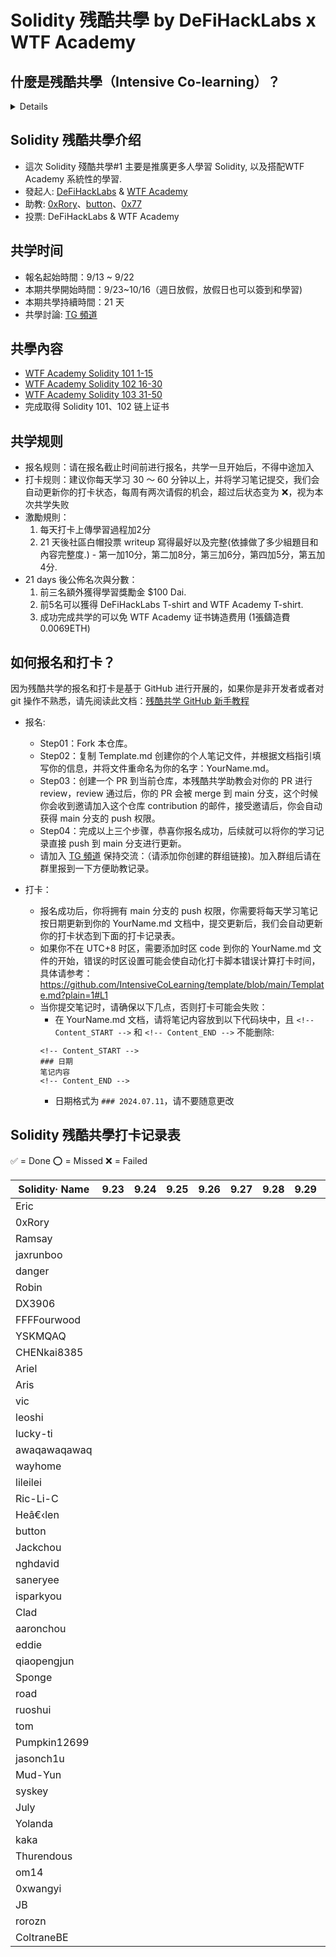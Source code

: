 # Solidity 残酷共學 by DeFiHackLabs x WTF Academy

## 什麼是残酷共學（Intensive Co-learning）？
<details>
    
残酷共学是由 [Bruce Xu](https://twitter.com/brucexu_eth) 首创的一种学习模式，目前由 [LXDAO](https://lxdao.io/) 组织并运营残酷共学品牌。
共学有很多种，「残酷共学」与之不同的是「残酷」：

- 你必须每天围绕某个「共学主题」进行学习，每周只有两次请假机会，通常每天至少需要花费半个小时（最好一個小时以上）来学习。
- 你必须提交你的学习证明（按照共学内容设计）到这个「仓库」来证明你今天学习了。
- 如果你没有完成上面两点，你会立刻被踢掉并且标记为 ❌ 失败。

报名方式是完全基于 GitHub 的流程，通过提交 PR 进行申请，合并 PR 之后拥有更新权限。如果你不熟悉 GitHub 和 Git 的操作，请先自行学习。

</details>

## Solidity 残酷共學介绍

- 這次 Solidity 殘酷共學#1 主要是推廣更多人學習 Solidity, 以及搭配WTF Academy 系統性的學習.
- 發起人: [DeFiHackLabs](https://x.com/DeFiHackLabs) & [WTF Academy](https://x.com/WTFAcademy_)
- 助教: [0xRory](https://x.com/0x_Rory)、[button](https://x.com/buttonwildmaybe)、[0x77](https://x.com/0x00077)
- 投票: DeFiHackLabs & WTF Academy

## 共学时间

- 報名起始時間：9/13 ~ 9/22
- 本期共學開始時間：9/23~10/16（週日放假，放假日也可以簽到和學習)
- 本期共學持續時間：21 天
- 共學討論: [TG 頻道](https://t.me/+eogaKxQs-1BlZmJl)

## 共學內容
- [WTF Academy Solidity 101 1-15](https://github.com/AmazingAng/WTF-Solidity)
- [WTF Academy Solidity 102 16-30](https://github.com/AmazingAng/WTF-Solidity)
- [WTF Academy Solidity 103 31-50](https://github.com/AmazingAng/WTF-Solidity)
- 完成取得 Solidity 101、102 链上证书

## 共学规则

- 报名规则：请在报名截止时间前进行报名，共学一旦开始后，不得中途加入
- 打卡规则：建议你每天学习 30 ～ 60 分钟以上，并将学习笔记提交，我们会自动更新你的打卡状态，每周有两次请假的机会，超过后状态变为 ❌，视为本次共学失败
- 激勵規則：
    1. 每天打卡上傳學習過程加2分
    2. 21 天後社區白帽投票 writeup 寫得最好以及完整(依據做了多少組題目和內容完整度.) - 第一加10分，第二加8分，第三加6分，第四加5分，第五加4分.
- 21 days 後公佈名次與分數：
    1. 前三名額外獲得學習獎勵金 $100 Dai.
    2. 前5名可以獲得 DeFiHackLabs T-shirt and WTF Academy T-shirt.
    3. 成功完成共学的可以免 WTF Academy 证书铸造费用 (1張鑄造費0.0069ETH) 

## 如何报名和打卡？

因为残酷共学的报名和打卡是基于 GitHub 进行开展的，如果你是非开发者或者对 git 操作不熟悉，请先阅读此文档：[残酷共学 GitHub 新手教程](https://www.notion.so/lxdao/GitHub-53fca5ba49bb40c69e4e40e69f58f416)

- 报名:

  - Step01：Fork 本仓库。
  - Step02：复制 Template.md 创建你的个人笔记文件，并根据文档指引填写你的信息，并将文件重命名为你的名字：YourName.md。
  - Step03：创建一个 PR 到当前仓库，本残酷共学助教会对你的 PR 进行 review，review 通过后，你的 PR 会被 merge 到 main 分支，这个时候你会收到邀请加入这个仓库 contribution 的邮件，接受邀请后，你会自动获得 main 分支的 push 权限。
  - Step04：完成以上三个步骤，恭喜你报名成功，后续就可以将你的学习记录直接 push 到 main 分支进行更新。
  - 请加入 [TG 頻道](https://t.me/+eogaKxQs-1BlZmJl) 保持交流：（请添加你创建的群组链接)。加入群组后请在群里报到一下方便助教记录。

- 打卡：
  - 报名成功后，你将拥有 main 分支的 push 权限，你需要将每天学习笔记按日期更新到你的 YourName.md 文档中，提交更新后，我们会自动更新你的打卡状态到下面的打卡记录表。
  - 如果你不在 UTC+8 时区，需要添加时区 code 到你的 YourName.md 文件的开始，错误的时区设置可能会使自动化打卡脚本错误计算打卡时间，具体请参考：https://github.com/IntensiveCoLearning/template/blob/main/Template.md?plain=1#L1
  - 当你提交笔记时，请确保以下几点，否则打卡可能会失败：
    - 在 YourName.md 文档，请将笔记内容放到以下代码块中，且 `<!-- Content_START -->` 和 `<!-- Content_END -->` 不能删除:
    ```
    <!-- Content_START -->
    ### 日期
    笔记内容
    <!-- Content_END -->
    ```
    - 日期格式为 `### 2024.07.11`，请不要随意更改

## Solidity 残酷共學打卡记录表

✅ = Done ⭕️ = Missed ❌ = Failed

<!-- START_COMMIT_TABLE -->
| Solidity· Name | 9.23 | 9.24 | 9.25 | 9.26 | 9.27 | 9.28 | 9.29 | 9.30 | 10.01 | 10.02 | 10.03 | 10.04 | 10.05 | 10.06 | 10.07 | 10.08 | 10.09 | 10.10 | 10.11 | 10.12 | 10.13 | 10.14 | 10.15 | 10.16 |
| ------------- | ---- | ---- | ---- | ---- | ---- | ---- | ---- | ---- | ---- | ---- | ---- | ---- | ---- | ---- | ---- | ---- | ---- | ---- | ---- | ---- | ---- | ---- | ---- | ---- |
| Eric | | | | | | | | |   |   |   |   |   |   |   |   |   |   |   |   |   |   |   | |
| 0xRory | | | | | | | | |   |   |   |   |   |   |   |   |   |   |   |   |   |   |   | |
| Ramsay | | | | | | | | |   |   |   |   |   |   |   |   |   |   |   |   |   |   |   | |
| jaxrunboo | | | | | | | | |   |   |   |   |   |   |   |   |   |   |   |   |   |   |   | |
| danger | | | | | | | | |   |   |   |   |   |   |   |   |   |   |   |   |   |   |   | |
| Robin | | | | | | | | |   |   |   |   |   |   |   |   |   |   |   |   |   |   |   | |
| DX3906 | | | | | | | | |   |   |   |   |   |   |   |   |   |   |   |   |   |   |   | |
| FFFFourwood | | | | | | | | |   |   |   |   |   |   |   |   |   |   |   |   |   |   |   | |
| YSKMQAQ | | | | | | | | |   |   |   |   |   |   |   |   |   |   |   |   |   |   |   | |
| CHENkai8385 | | | | | | | | |   |   |   |   |   |   |   |   |   |   |   |   |   |   |   | |
| Ariel | | | | | | | | |   |   |   |   |   |   |   |   |   |   |   |   |   |   |   | |
| Aris | | | | | | | | |   |   |   |   |   |   |   |   |   |   |   |   |   |   |   | |
| vic | | | | | | | | |   |   |   |   |   |   |   |   |   |   |   |   |   |   |   | |
| leoshi | | | | | | | | |   |   |   |   |   |   |   |   |   |   |   |   |   |   |   | |
| lucky-ti | | | | | | | | |   |   |   |   |   |   |   |   |   |   |   |   |   |   |   | |
| awaqawaqawaq | | | | | | | | |   |   |   |   |   |   |   |   |   |   |   |   |   |   |   | |
| wayhome | | | | | | | | |   |   |   |   |   |   |   |   |   |   |   |   |   |   |   | |
| lileilei | | | | | | | | |   |   |   |   |   |   |   |   |   |   |   |   |   |   |   | |
| Ric-Li-C | | | | | | | | |   |   |   |   |   |   |   |   |   |   |   |   |   |   |   | |
| Heâ€‹len | | | | | | | | |   |   |   |   |   |   |   |   |   |   |   |   |   |   |   | |
| button | | | | | | | | |   |   |   |   |   |   |   |   |   |   |   |   |   |   |   | |
| Jackchou | | | | | | | | |   |   |   |   |   |   |   |   |   |   |   |   |   |   |   | |
| nghdavid | | | | | | | | |   |   |   |   |   |   |   |   |   |   |   |   |   |   |   | |
| saneryee | | | | | | | | |   |   |   |   |   |   |   |   |   |   |   |   |   |   |   | |
| isparkyou | | | | | | | | |   |   |   |   |   |   |   |   |   |   |   |   |   |   |   | |
| Clad | | | | | | | | |   |   |   |   |   |   |   |   |   |   |   |   |   |   |   | |
| aaronchou | | | | | | | | |   |   |   |   |   |   |   |   |   |   |   |   |   |   |   | |
| eddie | | | | | | | | |   |   |   |   |   |   |   |   |   |   |   |   |   |   |   | |
| qiaopengjun | | | | | | | | |   |   |   |   |   |   |   |   |   |   |   |   |   |   |   | |
| Sponge | | | | | | | | |   |   |   |   |   |   |   |   |   |   |   |   |   |   |   | |
| road | | | | | | | | |   |   |   |   |   |   |   |   |   |   |   |   |   |   |   | |
| ruoshui | | | | | | | | |   |   |   |   |   |   |   |   |   |   |   |   |   |   |   | |
| tom | | | | | | | | |   |   |   |   |   |   |   |   |   |   |   |   |   |   |   | |
| Pumpkin12699 | | | | | | | | |   |   |   |   |   |   |   |   |   |   |   |   |   |   |   | |
| jasonch1u | | | | | | | | |   |   |   |   |   |   |   |   |   |   |   |   |   |   |   | |
| Mud-Yun | | | | | | | | |   |   |   |   |   |   |   |   |   |   |   |   |   |   |   | |
| syskey | | | | | | | | |   |   |   |   |   |   |   |   |   |   |   |   |   |   |   | |
| July | | | | | | | | |   |   |   |   |   |   |   |   |   |   |   |   |   |   |   | |
| Yolanda | | | | | | | | |   |   |   |   |   |   |   |   |   |   |   |   |   |   |   | |
| kaka | | | | | | | | |   |   |   |   |   |   |   |   |   |   |   |   |   |   |   | |
| Thurendous | | | | | | | | |   |   |   |   |   |   |   |   |   |   |   |   |   |   |   | |
| om14 | | | | | | | | |   |   |   |   |   |   |   |   |   |   |   |   |   |   |   | |
| 0xwangyi | | | | | | | | |   |   |   |   |   |   |   |   |   |   |   |   |   |   |   | |
| JB | | | | | | | | |   |   |   |   |   |   |   |   |   |   |   |   |   |   |   | |
| rorozn | | | | | | | | |   |   |   |   |   |   |   |   |   |   |   |   |   |   |   | |
| ColtraneBE | | | | | | | | |   |   |   |   |   |   |   |   |   |   |   |   |   |   |   | |
<!-- END_COMMIT_TABLE -->





















































<!-- STATISTICALDATA_START -->
<!-- STATISTICALDATA_END -->
